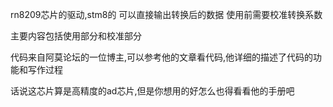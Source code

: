 rn8209芯片的驱动,stm8的
可以直接输出转换后的数据
使用前需要校准转换系数

主要内容包括使用部分和校准部分

代码来自阿莫论坛的一位博主,可以参考他的文章看代码,他详细的描述了代码的功能和写作过程

话说这芯片算是高精度的ad芯片,但是你想用的好怎么也得看看他的手册吧
